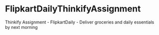 # FlipkartDailyThinkifyAssignment
Thinkify Assignment - FlipkartDaily - Deliver groceries and daily essentials by next morning
